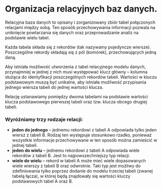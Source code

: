 # Organizacja relacyjnych baz danych.

Relacyjna baza danych to opisany i zorganizowany zbiór tabel połączonych relacjami między sobą. Ten sposób przechowywania informacji pozwala na uniknięcie powtarzania się danych oraz przeprowadzanie analiz na podstawie wielu tabel.

Każda tabela składa się z rekordów (tak nazywamy pojedyncze wiersze). Poszczególne rekordy składają się z pól (komórek), przechowujących jedną daną.

Aby istniała możliwość utworzenia z tabel relacyjnego modelu danych, przynajmniej w jednej z nich musi występować klucz główny –  kolumna służąca do identyfikacji poszczególnych rekordów tabeli. Wartości w kluczu podstawowym muszą być unikalne, aby istniała możliwość przypisania jednego wiersza tabeli do jednej wartości klucza.

Relację ustanawiamy pomiędzy dwoma tabelami na podstawie wartości klucza podstawowego pierwszej tabeli oraz tzw. klucza obcego drugiej tabeli.

### Wyróżniamy trzy rodzaje relacji:
- **jeden do jednego** – jednemu rekordowi z tabeli A odpowiada tylko jeden wiersz z tabeli B. Rodzaj ten występuje stosunkowo rzadko, ponieważ wszystkie informacje przechowywane w ten sposób można zamieścić w jednej tabeli.
- **jeden do wielu** – jednemu rekordowi z tabeli A odpowiada wiele rekordów z tabeli B. Jest to najpowszechniejszy typ relacji.
- **wiele do wielu** – rekord w tabeli A może mieć wiele dopasowanych wiele wierszy z tabeli B oraz odwrotnie. Taki typ jest możliwy do zdefiniowania tylko poprzez dodanie do modelu trzeciej tabeli (zwanej tabelą łącza), w której będą znajdowały się wartości kluczy podstawowych tabel A oraz B.
